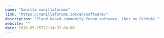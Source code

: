 ```yaml
---
name: "Vanilla vanillaforums"
link: "https://vanillaforums.com/en/software/"
description: "Cloud-based community forum software. (Not on GitHub)."
website: ""
date: 2018-05-25T12:34:37-04:00
---
```

